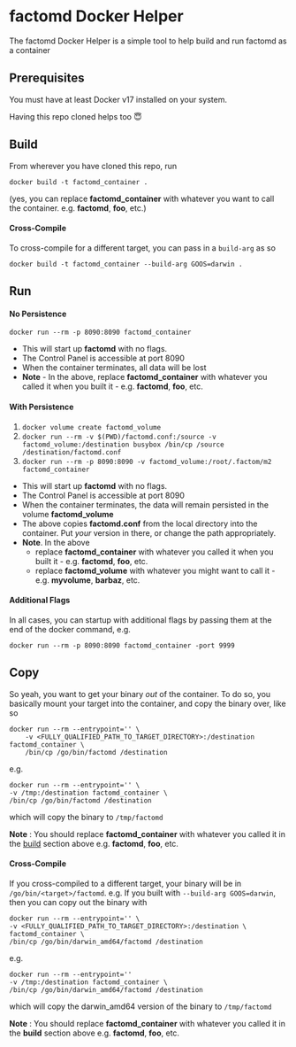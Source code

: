 # factomd Docker Helper

The factomd Docker Helper is a simple tool to help build and run factomd as a container

## Prerequisites

You must have at least Docker v17 installed on your system.

Having this repo cloned helps too 😇

## Build
From wherever you have cloned this repo, run

`docker build -t factomd_container .`

(yes, you can replace **factomd_container** with whatever you want to call the container.  e.g. **factomd**, **foo**, etc.)

#### Cross-Compile
To cross-compile for a different target, you can pass in a `build-arg` as so

`docker build -t factomd_container --build-arg GOOS=darwin .`

## Run
#### No Persistence
`docker run --rm -p 8090:8090 factomd_container`
  
* This will start up **factomd** with no flags.
* The Control Panel is accessible at port 8090  
* When the container terminates, all data will be lost
* **Note** - In the above, replace **factomd_container** with whatever you called it when you built it - e.g. **factomd**, **foo**, etc.

#### With Persistence
1. `docker volume create factomd_volume`
2. `docker run --rm -v $(PWD)/factomd.conf:/source -v factomd_volume:/destination busybox /bin/cp /source /destination/factomd.conf`
3. `docker run --rm -p 8090:8090 -v factomd_volume:/root/.factom/m2 factomd_container`

* This will start up **factomd** with no flags.
* The Control Panel is accessible at port 8090  
* When the container terminates, the data will remain persisted in the volume **factomd_volume**
* The above copies **factomd.conf** from the local directory into the container. Put _your_ version in there, or change the path appropriately.
* **Note**.  In the above
   * replace **factomd_container** with whatever you called it when you built it - e.g. **factomd**, **foo**, etc.
   * replace **factomd_volume** with whatever you might want to call it - e.g. **myvolume**, **barbaz**, etc.

#### Additional Flags
In all cases, you can startup with additional flags by passing them at the end of the docker command, e.g.

`docker run --rm -p 8090:8090 factomd_container -port 9999`


## Copy
So yeah, you want to get your binary _out_ of the container. To do so, you basically mount your target into the container, and copy the binary over, like so


```
docker run --rm --entrypoint='' \
	-v <FULLY_QUALIFIED_PATH_TO_TARGET_DIRECTORY>:/destination factomd_container \
	/bin/cp /go/bin/factomd /destination
```

e.g.

```
docker run --rm --entrypoint='' \
-v /tmp:/destination factomd_container \
/bin/cp /go/bin/factomd /destination
```

which will copy the binary to `/tmp/factomd`

**Note** : You should replace **factomd_container** with whatever you called it in the  [build](#build) section above  e.g. **factomd**, **foo**, etc.

#### Cross-Compile
If you cross-compiled to a different target, your binary will be in `/go/bin/<target>/factomd`.  e.g. If you built with `--build-arg GOOS=darwin`, then you can copy out the binary with

```
docker run --rm --entrypoint='' \
-v <FULLY_QUALIFIED_PATH_TO_TARGET_DIRECTORY>:/destination \
factomd_container \
/bin/cp /go/bin/darwin_amd64/factomd /destination
```

e.g.

```
docker run --rm --entrypoint='' 
-v /tmp:/destination factomd_container \
/bin/cp /go/bin/darwin_amd64/factomd /destination
``` 

which will copy the darwin_amd64 version of the binary to `/tmp/factomd`

**Note** : You should replace **factomd_container** with whatever you called it in the **build** section above  e.g. **factomd**, **foo**, etc.
